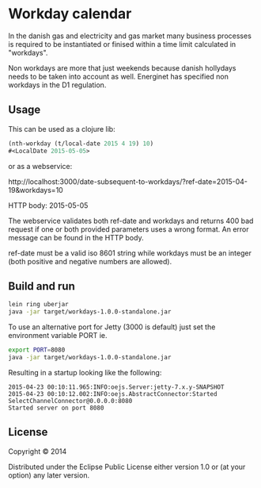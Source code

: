 # Workday calendar

In the danish gas and electricity and gas market many business processes
is required to be instantiated or finised within a time limit calculated
in "workdays".

Non workdays are more that just weekends because danish hollydays needs
to be taken into account as well. Energinet has specified non workdays
in the D1 regulation.


## Usage

This can be used as a clojure lib:

``` clojure
(nth-workday (t/local-date 2015 4 19) 10)
#<LocalDate 2015-05-05>
```

or as a webservice:

http://localhost:3000/date-subsequent-to-workdays/?ref-date=2015-04-19&workdays=10

HTTP body: 2015-05-05

The webservice validates both ref-date and workdays and returns 400 bad
request if one or both provided parameters uses a wrong format.
An error message can be found in the HTTP body.

ref-date must be a valid iso 8601 string while workdays must be an integer
(both positive and negative numbers are allowed).


## Build and run

``` bash
lein ring uberjar
java -jar target/workdays-1.0.0-standalone.jar
```

To use an alternative port for Jetty (3000 is default) just set the
environment variable PORT ie.

``` bash
export PORT=8080
java -jar target/workdays-1.0.0-standalone.jar
```


Resulting in a startup looking like the following:

```
2015-04-23 00:10:11.965:INFO:oejs.Server:jetty-7.x.y-SNAPSHOT
2015-04-23 00:10:12.002:INFO:oejs.AbstractConnector:Started SelectChannelConnector@0.0.0.0:8080
Started server on port 8080
```

## License

Copyright © 2014

Distributed under the Eclipse Public License either version 1.0 or (at
your option) any later version.
